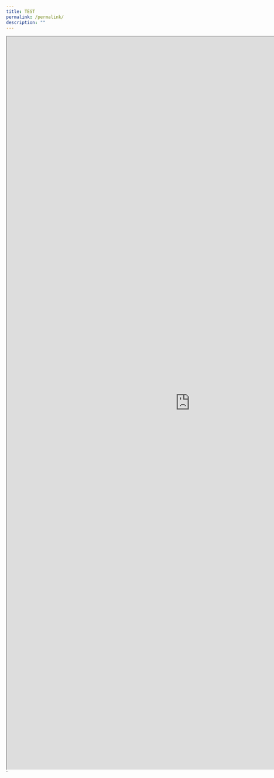 ```yaml
---
title: TEST
permalink: /permalink/
description: ""
---
```

<iframe src="https://docs.google.com/document/d/e/2PACX-1vQ68J19nkE2HbnG62h-bYcXH5QReGuDx6i0oa_1BULWVVhe-raaKWqbB2vPWyHJnjFb8JeGGr8SiAE9/pub?embedded=true" width="1000" height="2000"></iframe>`